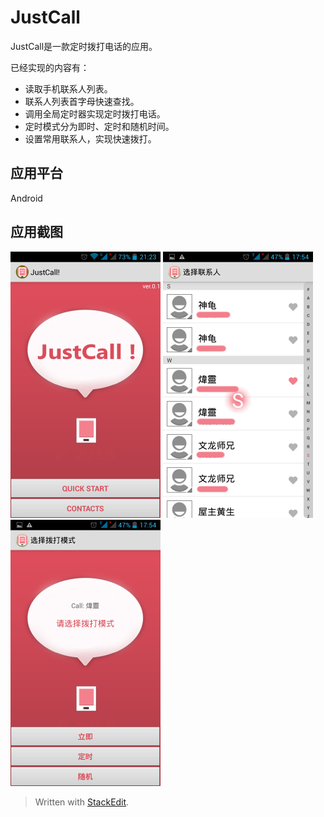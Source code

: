 
JustCall
===================================  
JustCall是一款定时拨打电话的应用。

已经实现的内容有：
- 读取手机联系人列表。
- 联系人列表首字母快速查找。
- 调用全局定时器实现定时拨打电话。
- 定时模式分为即时、定时和随机时间。
- 设置常用联系人，实现快速拨打。

应用平台 
-----------------------------------  
  Android
     
应用截图 
-----------------------------------

![image](https://github.com/SimonCherryGZ/JustCall/raw/master/screenshots/Screenshot_2016-06-01-21-23-48.png)    ![image](https://github.com/SimonCherryGZ/JustCall/raw/master/screenshots/Screenshot_2016-02-14-17-54-29.png)   ![image](https://github.com/SimonCherryGZ/JustCall/raw/master/screenshots/Screenshot_2016-02-14-17-54-56.png)


> Written with [StackEdit](https://stackedit.io/).
